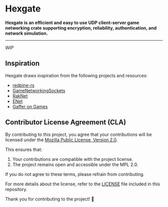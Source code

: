 # Hexgate

**Hexgate is an efficient and easy to use UDP client-server game networking crate supporting encryption, reliability, authentication, and network simulation.**

---

*WIP*

## Inspiration

Hexgate draws inspiration from the following projects and resources:

- [redpine-rs](https://github.com/lowquark/redpine-rs)
- [GameNetworkingSockets](https://github.com/ValveSoftware/GameNetworkingSockets)
- [RakNet](https://github.com/facebookarchive/RakNet)
- [ENet](http://enet.bespin.org/)
- [Gaffer on Games](https://gafferongames.com/)

## Contributor License Agreement (CLA)

By contributing to this project, you agree that your contributions will be licensed under the [Mozilla Public License, Version 2.0](https://www.mozilla.org/en-US/MPL/2.0/).

This ensures that:
1. Your contributions are compatible with the project license.
2. The project remains open and accessible under the MPL 2.0.

If you do not agree to these terms, please refrain from contributing.

For more details about the license, refer to the [LICENSE](./LICENSE) file included in this repository.

Thank you for contributing to the project! 🚀
